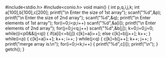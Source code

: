 #include<stdio.h>
#include<conio.h>
void main()
{
int p,q,i,j,k;
int a[100],b[100],c[200];
printf("\n Enter the size of 1st array");
scanf("%d",&p);
printf("\n Enter the size of 2nd array");
scanf("%d",&q);
printf("\n Enter elements of 1st array");
for(i=0;i<p;i++)
scanf("%d",&a[i]);
printf("\n Enter elements of 2nd array");
for(j=0;j<q;j++)
scanf("%d",&b[j]);
k=0;i=0;j=0;
while((i<p0&&(j<q))
{
if(a[i]<=b[j])
c[k]=a[i++];
else
c[k]=b[j++];
k++;
}
while(i<p)
{
c[k]=a[i++];
k++;
i++;
}
while(j<q)
{
c[k]=b[j++];
k++;
j++;
}
printf("merge array is:\n");
for(i=0;i<k;i++)
{
printf("%d",c[i]);
printf("\n");
}
getch();
}









